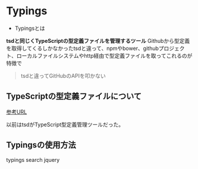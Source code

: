 # Typings

- Typingsとは

**tsdと同じくTypeScriptの型定義ファイルを管理するツール**
Githubから型定義を取得してくるしかなかったtsdと違って、npmやbower、githubプロジェクト、ローカルファイルシステムやhttp経由で型定義ファイルを取ってこれるのが特徴で
>tsdと違ってGitHubのAPIを叩かない
## TypeScriptの型定義ファイルについて

[参考URL](https://qiita.com/literalice/items/d83249a5646abcb0bec6#:~:text=Typings%E3%81%A8%E3%81%AF,%E3%82%8C%E3%82%8B%E3%81%AE%E3%81%8C%E7%89%B9%E9%95%B7%E3%81%A7%E3%81%99%E3%80%82)

以前はtsdがTypeScript型定義管理ツールだった。


## Typingsの使用方法

typings search jquery
